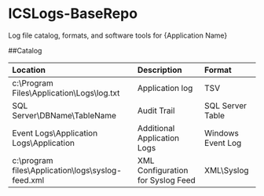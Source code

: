 # ICSLogs-BaseRepo
Log file catalog, formats, and software tools for {Application Name}

##Catalog

|Location|Description|Format|
|:------------- | :------------- | :---|
|c:\Program Files\Application\Logs\log.txt  | Application log | TSV
|SQL Server\DBName\TableName | Audit Trail | SQL Server Table
|Event Logs\Application Logs\Application | Additional Application Logs | Windows Event Log
|c:\program files\Application\logs\syslog-feed.xml | XML Configuration for Syslog Feed | XML\Syslog 
